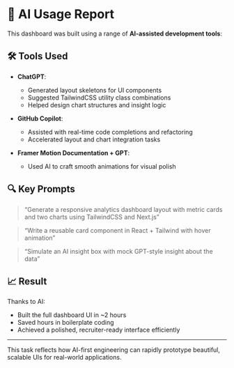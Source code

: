 # 🤖 AI Usage Report

This dashboard was built using a range of **AI-assisted development tools**:

## 🛠️ Tools Used

- **ChatGPT**: 
  - Generated layout skeletons for UI components
  - Suggested TailwindCSS utility class combinations
  - Helped design chart structures and insight logic

- **GitHub Copilot**: 
  - Assisted with real-time code completions and refactoring
  - Accelerated layout and chart integration tasks

- **Framer Motion Documentation + GPT**: 
  - Used AI to craft smooth animations for visual polish

## 🔍 Key Prompts

> “Generate a responsive analytics dashboard layout with metric cards and two charts using TailwindCSS and Next.js”

> “Write a reusable card component in React + Tailwind with hover animation”

> “Simulate an AI insight box with mock GPT-style insight about the data”

## 📈 Result

Thanks to AI:
- Built the full dashboard UI in ~2 hours
- Saved hours in boilerplate coding
- Achieved a polished, recruiter-ready interface efficiently

---

This task reflects how AI-first engineering can rapidly prototype beautiful, scalable UIs for real-world applications.
